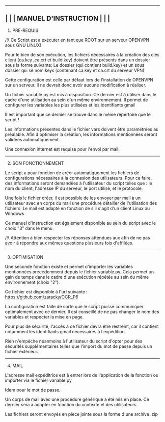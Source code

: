  -------------------------------------------------------------------------
|									  |
|			MANUEL D'INSTRUCTION				  |
|									  |
 --------------------------------------------------------------------------

1. PRE-REQUIS

/!\ Ce Script est à exécuter en tant que ROOT sur un serveur OPENVPN sous GNU LINUX!

Pour le bien de son exécution, les fichiers nécessaires à la création des clés client (ca.key ,ca.crt et build.key) doivent être présents dans un dossier sous la forme suivante:
Le dossier (qui contient build.key) et un sous dossier qui se nom keys (contenant ca.key et ca.crt du serveur VPN)

Cette configuration est celle par défaut lors de l'installation de OPENVPN sur un serveur. Il ne devrait donc avoir aucune modification à réaliser.

Un fichier variable.py est mis à disposition. Ce dernier est à utiliser dans le cadre d'une utilisation au sein d'un même environnement. Il permet de configurer les variables les plus utilisées et les identifiants gmail

Il est important que ce dernier se trouve dans le même répertoire que le script !

Les informations présentes dans le fichier vars doivent être paramétrées au préalable. Afin d'optimiser la création, les informations mentionnées seront validées automatiquement.

Une connexion internet est requise pour l'envoi par mail.


--------------------------------------------------------------------------------------------------------------------------------------------------------------

2. SON FONCTIONNEMENT

Le script a pour fonction de créer automatiquement les fichiers de configurations nécessaires à la connexion des utilisateurs. 
Pour ce faire, des informations seront demandées à l'utilisateur du script telles que : le nom du client, l'adresse IP du serveur, le port utilisé, et le protocole.

Une fois le fichier créer, il est possible de les envoyer par mail à un utilisateur avec en corps du mail une procédure détailler de l'utilisation des fichiers. Le mail est adapté en fonction de s’il s'agit d'un client Linux ou Windows

Ce manuel d'instruction est également disponible au sein du script avec le choix "3" dans le menu.

/!\ Attention à bien respecter les réponses attendues aux afin de ne pas avoir à répondre aux mêmes questions plusieurs fois d'affilées. 

----------------------------------------------------------------------------------------------------------------------------------------------------------------

3. OPTIMISATION

Une seconde fonction existe et permet d'importer les variables mentionnées précédemment depuis le fichier variable.py. Cela permet un gain de temps dans le cadre d'une exécution répétée au sein du même environnement (choix "2").

Ce fichier est disponible à l'url suivante : https://github.com/zaracky/OCR_P6

La configuration est faite de sorte que le script puisse communiquer optimalement avec ce dernier. Il est conseillé de ne pas changer le nom des variables et respecter la mise en page.

Pour plus de sécurité, l'accès à ce fichier devra être restreint, car il contient notamment les identifiants gmail nécessaires à l'expédition.

Rien n'empêche néanmoins à l'utilisateur du script d'opter pour des sécurités supplémentaires telles que l'import du mot de passe depuis un fichier extérieur...

----------------------------------------------------------------------------------------------------------------------------------------------------------------

4. MAIL

L'adresse mail expéditrice est à entrer lors de l'application de la fonction ou importer via le fichier variable.py

Idem pour le mot de passe.

Un corps de mail avec une procédure générique a été mis en place. Ce dernier sera à adapter en fonction du contexte et des utilisateurs.

Les fichiers seront envoyés en pièce jointe sous la forme d'une archive .zip

